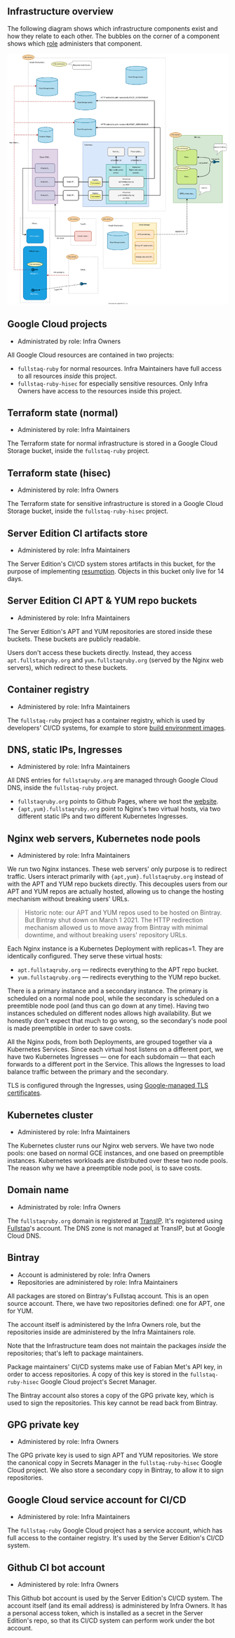 ## Infrastructure overview

The following diagram shows which infrastructure components exist and how they relate to each other. The bubbles on the corner of a component shows which [role](roles.md) administers that component.

![Infrastructure overview diagram](infrastructure-overview.svg)

## Google Cloud projects

 * Administrated by role: Infra Owners

All Google Cloud resources are contained in two projects:

 - `fullstaq-ruby` for normal resources. Infra Maintainers have full access to all resources _inside_ this project.
 - `fullstaq-ruby-hisec` for especially sensitive resources. Only Infra Owners have access to the resources inside this project.

## Terraform state (normal)

 * Administered by role: Infra Maintainers

The Terraform state for normal infrastructure is stored in a Google Cloud Storage bucket, inside the `fullstaq-ruby` project.

## Terraform state (hisec)

 * Administered by role: Infra Owners

The Terraform state for sensitive infrastructure is stored in a Google Cloud Storage bucket, inside the `fullstaq-ruby-hisec` project.

## Server Edition CI artifacts store

 * Administered by role: Infra Maintainers

The Server Edition's CI/CD system stores artifacts in this bucket, for the purpose of implementing [resumption](https://github.com/fullstaq-labs/fullstaq-ruby-server-edition/blob/main/dev-handbook/ci-cd-resumption.md). Objects in this bucket only live for 14 days.

## Server Edition CI APT & YUM repo buckets

 * Administered by role: Infra Maintainers

The Server Edition's APT and YUM repositories are stored inside these buckets. These buckets are publicly readable.

Users don't access these buckets directly. Instead, they access `apt.fullstaqruby.org` and `yum.fullstaqruby.org` (served by the Nginx web servers), which redirect to these buckets.

## Container registry

 * Administered by role: Infra Maintainers

The `fullstaq-ruby` project has a container registry, which is used by developers' CI/CD systems, for example to store [build environment images](https://github.com/fullstaq-labs/fullstaq-ruby-server-edition/blob/main/dev-handbook/build-environments.md).

## DNS, static IPs, Ingresses

 * Administered by role: Infra Maintainers

All DNS entries for `fullstaqruby.org` are managed through Google Cloud DNS, inside the `fullstaq-ruby` project.

 * `fullstaqruby.org` points to Github Pages, where we host the [website](https://github.com/fullstaq-labs/fullstaq-ruby-website).
 * `{apt,yum}.fullstaqruby.org` point to Nginx's two virtual hosts, via two different static IPs and two different Kubernetes Ingresses.

## Nginx web servers, Kubernetes node pools

 * Administered by role: Infra Maintainers

We run two Nginx instances. These web servers' only purpose is to redirect traffic. Users interact primarily with `{apt,yum}.fullstaqruby.org` instead of with the APT and YUM repo buckets directly. This decouples users from our APT and YUM repos are actually hosted, allowing us to change the hosting mechanism without breaking users' URLs.

> Historic note: our APT and YUM repos used to be hosted on Bintray. But Bintray shut down on March 1 2021. The HTTP redirection mechanism allowed us to move away from Bintray with minimal downtime, and without breaking users' repository URLs.

Each Nginx instance is a Kubernetes Deployment with replicas=1. They are identically configured. They serve these virtual hosts:

 - `apt.fullstaqruby.org` — redirects everything to the APT repo bucket.
 - `yum.fullstaqruby.org` — redirects everything to the YUM repo bucket.

There is a primary instance and a secondary instance. The primary is scheduled on a normal node pool, while the secondary is scheduled on a preemtible node pool (and thus can go down at any time). Having two instances scheduled on different nodes allows high availability. But we honestly don't expect that much to go wrong, so the secondary's node pool is made preemptible in order to save costs.

All the Nginx pods, from both Deployments, are grouped together via a Kubernetes Services. Since each virtual host listens on a different port, we have two Kubernetes Ingresses — one for each subdomain — that each forwards to a different port in the Service. This allows the Ingresses to load balance traffic between the primary and the secondary.

TLS is configured through the Ingresses, using [Google-managed TLS certificates](https://cloud.google.com/kubernetes-engine/docs/how-to/managed-certs).

## Kubernetes cluster

 * Administered by role: Infra Maintainers

The Kubernetes cluster runs our Nginx web servers. We have two node pools: one based on normal GCE instances, and one based on preemptible instances. Kubernetes workloads are distributed over these two node pools. The reason why we have a preemptible node pool, is to save costs.

## Domain name

 * Administrated by role: Infra Owners

The `fullstaqruby.org` domain is registered at [TransIP](https://www.transip.nl/). It's registered using [Fullstaq](https://www.fullstaq.com)'s account. The DNS zone is not managed at TransIP, but at Google Cloud DNS.

## Bintray

 * Account is administered by role: Infra Owners
 * Repositories are administered by role: Infra Maintainers

All packages are stored on Bintray's Fullstaq account. This is an open source account. There, we have two repositories defined: one for APT, one for YUM.

The account itself is administered by the Infra Owners role, but the repositories inside are administered by the Infra Maintainers role.

Note that the Infrastructure team does not maintain the packages _inside_ the repositories; that's left to package maintainers.

Package maintainers' CI/CD systems make use of Fabian Met's API key, in order to access repositories. A copy of this key is stored in the `fullstaq-ruby-hisec` Google Cloud project's Secret Manager.

The Bintray account also stores a copy of the GPG private key, which is used to sign the repositories. This key cannot be read back from Bintray.

## GPG private key

 * Administered by role: Infra Owners

The GPG private key is used to sign APT and YUM repositories. We store the canonical copy in Secrets Manager in the `fullstaq-ruby-hisec` Google Cloud project. We also store a secondary copy in Bintray, to allow it to sign repositories.

## Google Cloud service account for CI/CD

 * Administered by role: Infra Maintainers

The `fullstaq-ruby` Google Cloud project has a service account, which has full access to the container registry. It's used by the Server Edition's CI/CD system.

## Github CI bot account

 * Administered by role: Infra Owners

This Github bot account is used by the Server Edition's CI/CD system. The account itself (and its email address) is administered by Infra Owners. It has a personal access token, which is installed as a secret in the Server Edition's repo, so that its CI/CD system can perform work under the bot account.
